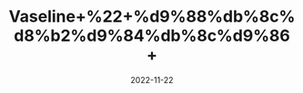 ---
title: 'Vaseline+%22+%d9%88%db%8c%d8%b2%d9%84%db%8c%d9%86+'
date: '2022-11-22' 
metatag: '' 
inventory: '0' 
draft: false 
# meta description 
shortDescripton: 'Petroleum+Jelly%22+It+heals+minor+skin+scrapes+and+burns+and+moisturizes+your+face%2c+hands%2c+and+more.+'
description: 'Skin+Care+%d8%b3%da%a9%d9%86+%da%a9%d8%a6%db%8c%d8%b1'
longdescription: ''
tags: ''
brand: ''
subCategory: ''
unit: '250 ml-Pk'
sellCount: '0'
featured: True
# product Price
price: '150.0'
# Product Short Description
shortDescription: 'Petroleum+Jelly%22+It+heals+minor+skin+scrapes+and+burns+and+moisturizes+your+face%2c+hands%2c+and+more.+'
productID: '6764F412-2243-ED11-996A-005056B3A416'
type: 'products'
category: 'Skin+Care+%d8%b3%da%a9%d9%86+%da%a9%d8%a6%db%8c%d8%b1' 
thumnailproduct: 'https://eraconnect.blob.core.windows.net/product-images/aminsaddiquidawakhana/da0b1585-0222-4ffb-8906-03e9e7cbf33a.webp' 
images:
  - image: 'https://eraconnect.blob.core.windows.net/product-images/aminsaddiquidawakhana/da0b1585-0222-4ffb-8906-03e9e7cbf33a.webp'  
Variants:
---
